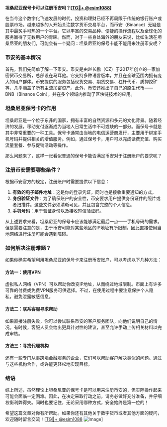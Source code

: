 **坦桑尼亚保号卡可以注册币安吗？[[TG💪+ @esim1088](https://t.me/s/esim1088)]**

在当今这个数字化飞速发展的时代，投资和理财已经不再局限于传统的银行账户或股票市场。越来越多的人开始关注数字货币交易平台，而币安（Binance）无疑是其中最炙手可热的一个平台。它以丰富的交易品种、便捷的操作流程以及全球化的服务赢得了无数用户的青睐。然而，对于一些身处海外的朋友来说，比如生活在坦桑尼亚的朋友们，可能会有一个疑问：坦桑尼亚的保号卡能不能用来注册币安呢？

### 币安的基本情况

首先，我们先简单了解一下币安。币安是由赵长鹏（CZ）于2017年创立的一家加密货币交易所，总部设在马耳他。它支持多种语言版本，并且在全球范围内拥有庞大的用户群体。币安提供的服务包括现货交易、期货交易、杠杆代币、质押挖矿等，几乎涵盖了所有主流加密资产。此外，币安还推出了自己的原生代币——BNB（Binance Coin），并在多个领域内推动了区块链技术的应用。

### 坦桑尼亚保号卡的作用

坦桑尼亚是一个位于东非的国家，拥有丰富的自然资源和多元的文化背景。随着经济的发展，移动支付逐渐成为当地人日常生活中不可或缺的一部分。而保号卡就是其中非常重要的一种工具。保号卡通常由当地的电信运营商发行，主要用于绑定手机号码并提供相关的增值服务。例如，通过保号卡，用户可以完成话费充值、购买流量套餐、参与促销活动等操作。

那么问题来了，这样一张看似普通的保号卡能否满足币安对于注册账户的要求呢？

### 注册币安需要哪些条件？

根据币安官方的规定，注册账户时需要提供以下信息：

1. **有效的电子邮件地址**：这是你的登录凭证，同时也是接收重要通知的方式。
2. **身份验证文件**：为了确保账户的安全性，币安要求用户提供身份证件的照片或者扫描件。这些文件必须清晰可见，并且包含完整的个人信息。
3. **手机号码**：用于验证身份以及接收短信验证码。

从上述要求来看，坦桑尼亚的保号卡应该能够满足最后一点——手机号码的需求。但是需要注意的是，由于币安可能对某些地区的IP地址有所限制，因此直接使用当地网络进行注册可能会遇到障碍。

### 如何解决注册难题？

如果你确实希望利用坦桑尼亚的保号卡来注册币安账户，可以考虑以下几种方法：

#### 方法一：使用VPN
虚拟私人网络（VPN）可以帮助你改变IP地址，从而绕过地域限制。市面上有许多可靠的付费或免费VPN服务可供选择。不过，在使用过程中要注意保护个人隐私，避免泄露敏感信息。

#### 方法二：联系客服寻求帮助
如果直接注册失败，你可以尝试联系币安的客户服务团队，向他们说明自己的情况。有时候，客服人员会给出更具针对性的建议，甚至允许手动上传相关材料以完成审核。

#### 方法三：寻找代理机构
还有一些专门从事跨境金融服务的企业，它们可以帮助客户解决类似的问题。通过与这些机构合作，或许能更轻松地实现目标。

### 结语

综上所述，虽然理论上坦桑尼亚的保号卡是可以用来注册币安的，但实际操作起来可能会面临一定困难。因此，在决定采取行动之前，请务必做好充分准备，并仔细权衡利弊得失。同时也要记住，无论采用哪种方式，安全始终是第一位的！

希望这篇文章对你有所帮助。如果你还有其他关于数字货币或者其他方面的疑问，欢迎随时留言交流！[[TG💪+ @esim1088](https://t.me/s/esim1088) ![Image](https://i.postimg.cc/4NQfJmqS/Snipaste-2025-05-13-00-14-12.png)]
